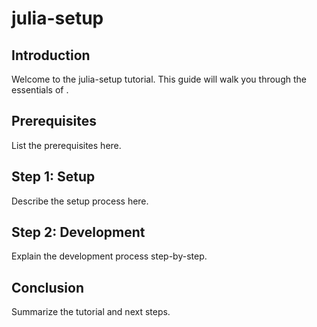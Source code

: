 # julia-setup

## Introduction
Welcome to the julia-setup tutorial. This guide will walk you through the essentials of <TOPIC>.

## Prerequisites
List the prerequisites here.

## Step 1: Setup
Describe the setup process here.

## Step 2: Development
Explain the development process step-by-step.

## Conclusion
Summarize the tutorial and next steps.
